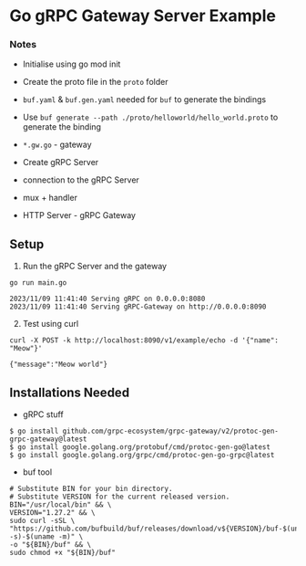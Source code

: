 # Go gRPC Gateway Server Example

### Notes

- Initialise using go mod init

- Create the proto file in the `proto` folder

- `buf.yaml` & `buf.gen.yaml` needed for `buf` to generate the bindings

- Use `buf generate --path ./proto/helloworld/hello_world.proto` to generate the binding

- `*.gw.go` - gateway

- Create gRPC Server

- connection to the gRPC Server

- mux + handler

- HTTP Server - gRPC Gateway

## Setup

1. Run the gRPC Server and the gateway

```
go run main.go
```

```
2023/11/09 11:41:40 Serving gRPC on 0.0.0.0:8080
2023/11/09 11:41:40 Serving gRPC-Gateway on http://0.0.0.0:8090
```

2. Test using curl

```
curl -X POST -k http://localhost:8090/v1/example/echo -d '{"name": "Meow"}'
```

```
{"message":"Meow world"}
```

## Installations Needed

- gRPC stuff

```
$ go install github.com/grpc-ecosystem/grpc-gateway/v2/protoc-gen-grpc-gateway@latest
$ go install google.golang.org/protobuf/cmd/protoc-gen-go@latest
$ go install google.golang.org/grpc/cmd/protoc-gen-go-grpc@latest
```

- buf tool

```
# Substitute BIN for your bin directory.
# Substitute VERSION for the current released version.
BIN="/usr/local/bin" && \
VERSION="1.27.2" && \
sudo curl -sSL \
"https://github.com/bufbuild/buf/releases/download/v${VERSION}/buf-$(uname -s)-$(uname -m)" \
-o "${BIN}/buf" && \
sudo chmod +x "${BIN}/buf"
```
